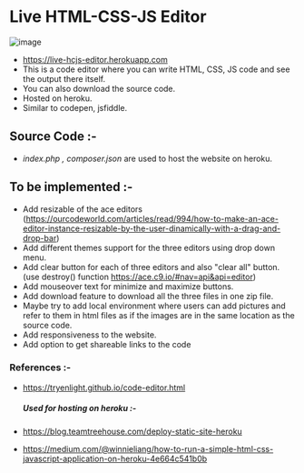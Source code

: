 # Live HTML-CSS-JS Editor

![image](https://i.imgur.com/afbBsjS.png)

  - https://live-hcjs-editor.herokuapp.com
  - This is a code editor where you can write HTML, CSS, JS code and see the output there itself.
  - You can also download the source code.
  - Hosted on heroku.
  - Similar to codepen, jsfiddle.
 
## Source Code :-
 - *index.php , composer.json* are used to host the website on heroku.

## To be implemented :-

  - Add resizable of the ace editors (https://ourcodeworld.com/articles/read/994/how-to-make-an-ace-editor-instance-resizable-by-the-user-dinamically-with-a-drag-and-drop-bar)
  - Add different themes support for the three editors using drop down menu.
  - Add clear button for each of three editors and also "clear all" button. (use destroy() function https://ace.c9.io/#nav=api&api=editor)
  - Add mouseover text for minimize and maximize buttons.
  - Add download feature to download all the three files in one zip file.
  - Maybe try to add local environment where users can add pictures and refer to them in html files as if the images are in the same location as the source code.
  - Add responsiveness to the website.
  - Add option to get shareable links to the code



### References :-
- https://tryenlight.github.io/code-editor.html

  ##### Used for hosting on heroku :-
- https://blog.teamtreehouse.com/deploy-static-site-heroku 
- https://medium.com/@winnieliang/how-to-run-a-simple-html-css-javascript-application-on-heroku-4e664c541b0b


